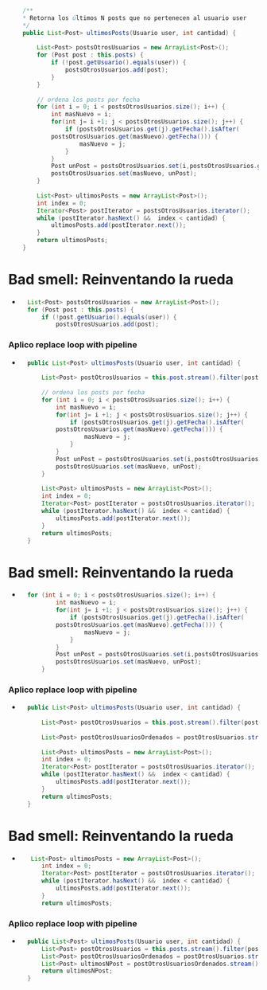 ```Java
    /**
    * Retorna los últimos N posts que no pertenecen al usuario user
    */
    public List<Post> ultimosPosts(Usuario user, int cantidad) {
            
        List<Post> postsOtrosUsuarios = new ArrayList<Post>();
        for (Post post : this.posts) {
            if (!post.getUsuario().equals(user)) {
                postsOtrosUsuarios.add(post);
            }
        }
            
        // ordena los posts por fecha
        for (int i = 0; i < postsOtrosUsuarios.size(); i++) {
            int masNuevo = i;
            for(int j= i +1; j < postsOtrosUsuarios.size(); j++) {
                if (postsOtrosUsuarios.get(j).getFecha().isAfter(
            postsOtrosUsuarios.get(masNuevo).getFecha())) {
                    masNuevo = j;
                }    
            }
            Post unPost = postsOtrosUsuarios.set(i,postsOtrosUsuarios.get(masNuevo));
            postsOtrosUsuarios.set(masNuevo, unPost);    
        }
            
        List<Post> ultimosPosts = new ArrayList<Post>();
        int index = 0;
        Iterator<Post> postIterator = postsOtrosUsuarios.iterator();
        while (postIterator.hasNext() &&  index < cantidad) {
            ultimosPosts.add(postIterator.next());
        }
        return ultimosPosts;
    }
```
# Bad smell: Reinventando la rueda 
- ```Java      
    List<Post> postsOtrosUsuarios = new ArrayList<Post>();
    for (Post post : this.posts) {
        if (!post.getUsuario().equals(user)) {
            postsOtrosUsuarios.add(post);
  ```
### Aplico replace loop with pipeline
- ```Java
    public List<Post> ultimosPosts(Usuario user, int cantidad) {
            
        List<Post> postOtrosUsuarios = this.post.stream().filter(post-> !post.getUsuario().equals(user)).collect(Collectors.toList());
            
        // ordena los posts por fecha
        for (int i = 0; i < postsOtrosUsuarios.size(); i++) {
            int masNuevo = i;
            for(int j= i +1; j < postsOtrosUsuarios.size(); j++) {
                if (postsOtrosUsuarios.get(j).getFecha().isAfter(
            postsOtrosUsuarios.get(masNuevo).getFecha())) {
                    masNuevo = j;
                }    
            }
            Post unPost = postsOtrosUsuarios.set(i,postsOtrosUsuarios.get(masNuevo));
            postsOtrosUsuarios.set(masNuevo, unPost);    
        }
            
        List<Post> ultimosPosts = new ArrayList<Post>();
        int index = 0;
        Iterator<Post> postIterator = postsOtrosUsuarios.iterator();
        while (postIterator.hasNext() &&  index < cantidad) {
            ultimosPosts.add(postIterator.next());
        }
        return ultimosPosts;
    }
  ```
# Bad smell: Reinventando la rueda
- ```Java
    for (int i = 0; i < postsOtrosUsuarios.size(); i++) {
            int masNuevo = i;
            for(int j= i +1; j < postsOtrosUsuarios.size(); j++) {
                if (postsOtrosUsuarios.get(j).getFecha().isAfter(
            postsOtrosUsuarios.get(masNuevo).getFecha())) {
                    masNuevo = j;
                }    
            }
            Post unPost = postsOtrosUsuarios.set(i,postsOtrosUsuarios.get(masNuevo));
            postsOtrosUsuarios.set(masNuevo, unPost);    
        }
  ```
### Aplico replace loop with pipeline
- ```Java
    public List<Post> ultimosPosts(Usuario user, int cantidad) {
            
        List<Post> postOtrosUsuarios = this.post.stream().filter(post-> !post.getUsuario().equals(user)).collect(Collectors.toList());
            
        List<Post> postOtrosUsuariosOrdenados = postOtrosUsuarios.stream().sorted((post1, post2) -> post2.getFecha().compareTo(post1.getFecha())).collect(Collectors.toList());
            
        List<Post> ultimosPosts = new ArrayList<Post>();
        int index = 0;
        Iterator<Post> postIterator = postsOtrosUsuarios.iterator();
        while (postIterator.hasNext() &&  index < cantidad) {
            ultimosPosts.add(postIterator.next());
        }
        return ultimosPosts;
    }
  ```
# Bad smell: Reinventando la rueda 
- ```Java
     List<Post> ultimosPosts = new ArrayList<Post>();
        int index = 0;
        Iterator<Post> postIterator = postsOtrosUsuarios.iterator();
        while (postIterator.hasNext() &&  index < cantidad) {
            ultimosPosts.add(postIterator.next());
        }
        return ultimosPosts;
  ```
### Aplico replace loop with pipeline 
- ```Java
    public List<Post> ultimosPosts(Usuario user, int cantidad) {
        List<Post> postOtrosUsuarios = this.posts.stream().filter(post-> !post.getUsuario().equals(user)).collect(Collectors.toList());
        List<Post> postOtrosUsuariosOrdenados = postOtrosUsuarios.stream().sorted((post1, post2) -> post2.getFecha().compareTo(post1.getFecha())).collect(Collectors.toList());
        List<Post> ultimosNPost = postOtrosUsuariosOrdenados.stream().limit(cant).collect(Collectors.toList());
        return ultimosNPost;
    }
  ```